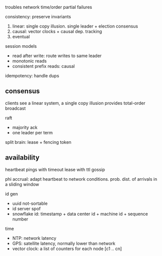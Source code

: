 ---
---
troubles
network
time/order
partial failures

consistency: preserve invariants
1. linear: single copy illusion. single leader + election consensus
2. causal: vector clocks + causal dep. tracking
3. eventual

session models
- read after write: route writes to same leader
- monotonic reads
- consistent prefix reads: causal

idempotency: handle dups

## consensus
clients see a linear system, a single copy illusion
provides total-order broadcast

raft
- majority ack
- one leader per term

split brain: lease + fencing token

## availability
heartbeat pings with timeout
lease with ttl
gossip

phi accrual: adapt heartbeat to network conditions.
prob. dist. of arrivals in a sliding window

id gen
- uuid not-sortable
- id server spof
- snowflake id: timestamp + data center id + machine id + sequence number

time
- NTP: network latency
- GPS: satellite latency, normally lower than network
- vector clock: a list of counters for each node [c1 .. cn]
